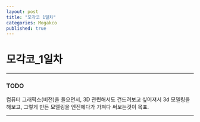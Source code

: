 ```yaml
---
layout: post
title: "모각코 1일차"
categories: Mogakco
published: true
---
```


모각코_1일차
================
* * * 
### TODO
컴퓨터 그래픽스(비전)을 들으면서, 3D 관련해서도 건드려보고 싶어져서 3d 모델링을 해보고, 그렇게 만든 모델링을 엔진에다가 가져다 써보는것이 목표.

* * * 